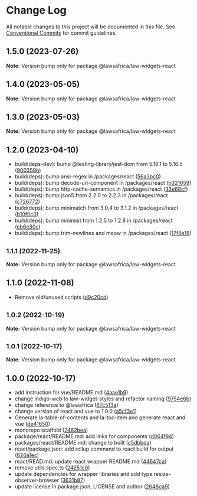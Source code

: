 # Change Log

All notable changes to this project will be documented in this file.
See [Conventional Commits](https://conventionalcommits.org) for commit guidelines.

## 1.5.0 (2023-07-26)

**Note:** Version bump only for package @lawsafrica/law-widgets-react





## 1.4.0 (2023-05-05)

**Note:** Version bump only for package @lawsafrica/law-widgets-react





## 1.3.0 (2023-05-03)

**Note:** Version bump only for package @lawsafrica/law-widgets-react





## 1.2.0 (2023-04-10)

* build(deps-dev): bump @testing-library/jest-dom from 5.16.1 to 5.16.5 ([900359b](https://github.com/laws-africa/la-web-components/commit/900359b))
* build(deps): bump ansi-regex in /packages/react ([56a3bc0](https://github.com/laws-africa/la-web-components/commit/56a3bc0))
* build(deps): bump decode-uri-component in /packages/react ([b321659](https://github.com/laws-africa/la-web-components/commit/b321659))
* build(deps): bump http-cache-semantics in /packages/react ([33e68cf](https://github.com/laws-africa/la-web-components/commit/33e68cf))
* build(deps): bump json5 from 2.2.0 to 2.2.3 in /packages/react ([c726772](https://github.com/laws-africa/la-web-components/commit/c726772))
* build(deps): bump minimatch from 3.0.4 to 3.1.2 in /packages/react ([b10f0c0](https://github.com/laws-africa/la-web-components/commit/b10f0c0))
* build(deps): bump minimist from 1.2.5 to 1.2.8 in /packages/react ([eb6e30c](https://github.com/laws-africa/la-web-components/commit/eb6e30c))
* build(deps): bump trim-newlines and meow in /packages/react ([17f8e18](https://github.com/laws-africa/la-web-components/commit/17f8e18))





## <small>1.1.1 (2022-11-25)</small>

**Note:** Version bump only for package @lawsafrica/law-widgets-react





## 1.1.0 (2022-11-08)

* Remove old/unused scripts ([d9c20cd](https://github.com/laws-africa/la-web-components/commit/d9c20cd))





## <small>1.0.2 (2022-10-19)</small>

**Note:** Version bump only for package @lawsafrica/law-widgets-react





## <small>1.0.1 (2022-10-17)</small>

**Note:** Version bump only for package @lawsafrica/law-widgets-react





## 1.0.0 (2022-10-17)

* add instruction for vue/README.md ([4aae1b9](https://github.com/laws-africa/la-web-components/commit/4aae1b9))
* change indigo-web to law-widget-styles and refactor naming ([9754e6b](https://github.com/laws-africa/la-web-components/commit/9754e6b))
* change reference to @lawafrica ([67c513a](https://github.com/laws-africa/la-web-components/commit/67c513a))
* change version of react and vue to 1.0.0 ([a5cf3e1](https://github.com/laws-africa/la-web-components/commit/a5cf3e1))
* Generate la-table-of-contents and la-toc-item and generate react and vue ([de41650](https://github.com/laws-africa/la-web-components/commit/de41650))
* monorepo scaffold ([2462bea](https://github.com/laws-africa/la-web-components/commit/2462bea))
* package/react/README.md: add links for components ([d064f94](https://github.com/laws-africa/la-web-components/commit/d064f94))
* packages/react/README.md: change to built ([c5dbbda](https://github.com/laws-africa/la-web-components/commit/c5dbbda))
* react/package.json: add rollup command to react build for output ([626a1ec](https://github.com/laws-africa/la-web-components/commit/626a1ec))
* react/READ.md: update react wrapper README.md ([44647ca](https://github.com/laws-africa/la-web-components/commit/44647ca))
* remove utils.spec.ts ([24251c0](https://github.com/laws-africa/la-web-components/commit/24251c0))
* update dependencies for wrapper libraries and add type resize-observer-browser ([3631b87](https://github.com/laws-africa/la-web-components/commit/3631b87))
* update license in package.json, LICENSE and author ([2648ca9](https://github.com/laws-africa/la-web-components/commit/2648ca9))
